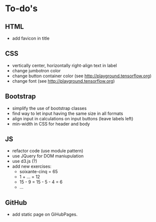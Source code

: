 # To-do's

## HTML

* add favicon in title

## CSS

* vertically center, horizontally right-align text in label
* change jumbotron color
* change button container color (see http://playground.tensorflow.org)
* change font (see http://playground.tensorflow.org)

## Bootstrap

* simplify the use of bootstrap classes
* find way to let input having the same size in all formats
* align input in calculations on input buttons (leave labels left)
* min-width in CSS for header and body


## JS

* refactor code (use module pattern)
* use JQuery for DOM maniupulation
* use d3.js (?)
* add new exercises: 
    * soixante-cinq = 65
    * 1 + ... = 12
    * 15 - 9 = 15 - 5 - 4 = 6
    * ...

## GitHub

* add static page on GiHubPages.
